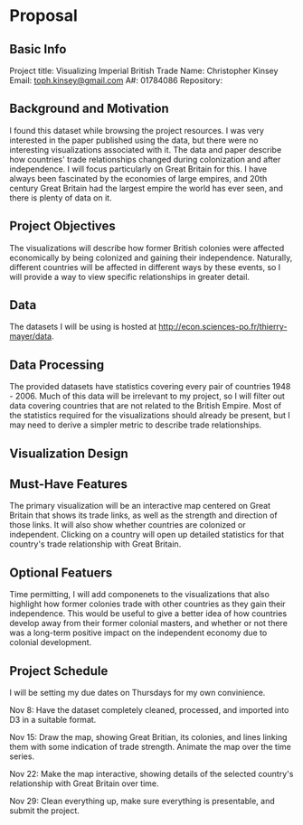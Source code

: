 # Proposal

## Basic Info

Project title: Visualizing Imperial British Trade
Name: Christopher Kinsey
Email: toph.kinsey@gmail.com
A#: 01784086
Repository: 

## Background and Motivation

I found this dataset while browsing the project resources. I was very interested in the paper published using the data, but there were no interesting visualizations associated with it. The data and paper describe how countries' trade relationships changed during colonization and after independence. I will focus particularly on Great Britain for this. I have always been fascinated by the economies of large empires, and 20th century Great Britain had the largest empire the world has ever seen, and there is plenty of data on it.

## Project Objectives

The visualizations will describe how former British colonies were affected economically by being colonized and gaining their independence. Naturally, different countries will be affected in different ways by these events, so I will provide a way to view specific relationships in greater detail. 

## Data

The datasets I will be using is hosted at http://econ.sciences-po.fr/thierry-mayer/data.

## Data Processing

The provided datasets have statistics covering every pair of countries 1948 - 2006. Much of this data will be irrelevant to my project, so I will filter out data covering countries that are not related to the British Empire. Most of the statistics required for the visualizations should already be present, but I may need to derive a simpler metric to describe trade relationships.

## Visualization Design

## Must-Have Features

The primary visualization will be an interactive map centered on Great Britain that shows its trade links, as well as the strength and direction of those links. It will also show whether countries are colonized or independent. Clicking on a country will open up detailed statistics for that country's trade relationship with Great Britain.

## Optional Featuers

Time permitting, I will add componenets to the visualizations that also highlight how former colonies trade with other countries as they gain their independence. This would be useful to give a better idea of how countries develop away from their former colonial masters, and whether or not there was a long-term positive impact on the independent economy due to colonial development.

## Project Schedule

I will be setting my due dates on Thursdays for my own convinience.

Nov 8: Have the dataset completely cleaned, processed, and imported into D3 in a suitable format.

Nov 15: Draw the map, showing Great Britian, its colonies, and lines linking them with some indication of trade strength. Animate the map over the time series.

Nov 22: Make the map interactive, showing details of the selected country's relationship with Great Britain over time.

Nov 29: Clean everything up, make sure everything is presentable, and submit the project.




